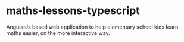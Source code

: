 # maths-lessons-typescript

AngularJs based web application to help elementary school kids learn maths easier, on the more interactive way.
